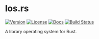 # los.rs

[![Version](https://img.shields.io/crates/v/los.svg)](https://crates.io/crates/los)
[![License](https://img.shields.io/crates/l/los.svg)](https://github.com/hmwill/los.rs/blob/master/LICENSE)
[![Docs](https://docs.rs/tokio-linux-aio/badge.svg)](https://docs.rs/los/)
[![Build Status](https://travis-ci.org/hmwill/los.rs.svg?branch=master)](https://travis-ci.org/hmwill/los.rs)

A library operating system for Rust.
